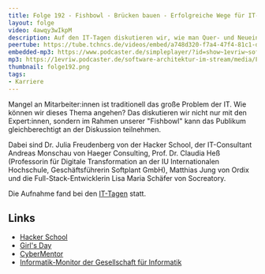 ```yaml
---
title: Folge 192 - Fishbowl - Brücken bauen - Erfolgreiche Wege für IT-Nachwuchs und Quereinsteiger (IT-Tage)
layout: folge
video: 4awqy3wIkpM
description: Auf den IT-Tagen diskutieren wir, wie man Quer- und Neueinsteiger für IT begeistern kann.
peertube: https://tube.tchncs.de/videos/embed/a748d320-f7a4-47f4-81c1-df8794ec0d70
embedded-mp3: https://www.podcaster.de/simpleplayer/?id=show~1evriw~software-architektur-im-stream~pod-2cc168582c82b2d725329af10a&v=1702629770
mp3: https://1evriw.podcaster.de/software-architektur-im-stream/media/Fishbowl_Bruecken_bauen_-_Erfolgreiche_Wege_fuer_IT-Nachwuchs_und_Quereinsteiger.mp3
thumbnail: folge192.png
tags:
- Karriere
---
```


Mangel an Mitarbeiter:innen ist traditionell das große Problem der
IT. Wie können wir dieses Thema angehen? Das diskutieren wir nicht
nur mit den Expert:innen, sondern im Rahmen unserer "Fishbowl"
kann das Publikum gleichberechtigt an der Diskussion teilnehmen.

Dabei sind Dr. Julia Freudenberg von der Hacker School, der
IT-Consultant Andreas Monschau von Haeger Consulting,
Prof. Dr. Claudia Heß (Professorin für Digitale Transformation an der
IU Internationalen Hochschule, Geschäftsführerin Softplant GmbH),
Matthias Jung von Ordix und die Full-Stack-Entwicklerin Lisa Maria
Schäfer von Socreatory.

Die Aufnahme fand bei den
[IT-Tagen](https://www.ittage.informatik-aktuell.de/) statt.

## Links

- [Hacker School](https://hacker-school.de/)
- [Girl's Day](https://www.girls-day.de/)
- [CyberMentor](https://www.cybermentor.de/)
- [Informatik-Monitor der Gesellschaft für Informatik](https://gi.de/informatik-monitor)
